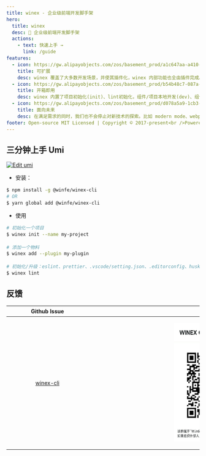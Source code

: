 ```yaml
---
title: winex - 企业级前端开发脚手架
hero:
  title: winex
  desc: 🍙 企业级前端开发脚手架
  actions:
    - text: 快速上手 →
      link: /guide
features:
  - icon: https://gw.alipayobjects.com/zos/basement_prod/a1c647aa-a410-4024-8414-c9837709cb43/k7787itw_w126_h114.png
    title: 可扩展
    desc: winex 覆盖了大多数开发场景，并使其插件化，winex 内部功能也全由插件完成。此外还支持插件和插件集，以满足功能和垂直域的分层需求。
  - icon: https://gw.alipayobjects.com/zos/basement_prod/b54b48c7-087a-4984-b150-bcecb40920de/k7787z07_w114_h120.png
    title: 开箱即用
    desc: winex 内置了项目初始化(init)、lint初始化，组件/项目本地开发(dev)、组件打包/项目构建(build)、发布物料等，仅需一个依赖即可上手开发。可满足日常 80% 的开发需求。
  - icon: https://gw.alipayobjects.com/zos/basement_prod/d078a5a9-1cb3-4352-9f05-505c2e98bc95/k7788v4b_w102_h126.png
    title: 面向未来
    desc: 在满足需求的同时，我们也不会停止对新技术的探索。比如 modern mode、webpack@5、自动化 external、bundler less 等等。
footer: Open-source MIT Licensed | Copyright © 2017-present<br />Powered by [dumi](https://d.umijs.org/).
---
```



## 三分钟上手 Umi

[![Edit umi](https://codesandbox.io/static/img/play-codesandbox.svg)](https://codesandbox.io/s/umi-2d4js?autoresize=1&fontsize=14&hidenavigation=1&module=%2Fsrc%2Fpages%2Findex.tsx&theme=dark)

- 安装：

```bash
$ npm install -g @winfe/winex-cli
# OR
$ yarn global add @winfe/winex-cli
```

- 使用

```bash
# 初始化一个项目
$ winex init --name my-project

# 添加一个物料
$ winex add --plugin my-plugin

# 初始化/升级：eslint、prettier、.vscode/setting.json、.editorconfig、husky、lint-staged...
$ winex lint
```

## 反馈

|                                      Github Issue                                       |                                                    企业微信                                                    |
| :-------------------------------------------------------------------------------------: | :------------------------------------------------------------------------------------------------------------: |
| <p style="width:200px"></p>[winex-cli](https://github.com/cool-fe/winex-cli/issues)</p> | <p style="width:650px"  height="310"><img src="./public/dingding.jpg" width="216"  height="310" /> </p> |
